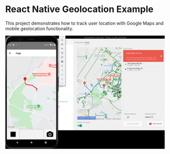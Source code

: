 # React Native Geolocation Example

This project demonstrates how to track user location with Google Maps and mobile geolocation functionality.

![App Screenshot](./screenshots/geolocation_example_in_use.png "App Screenshot")
